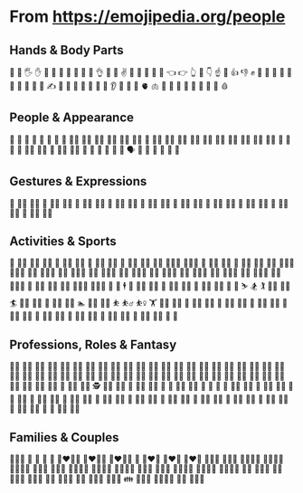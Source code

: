# From https://emojipedia.org/people

## Hands & Body Parts

👋 🤚 🖐️ ✋ 🖖 🫱 🫲 🫳 🫴 🫷 🫸 👌 🤌 🤏 ✌️ 🤞 🫰 🤟 🤘 🤙 👈 👉 👆 🖕 👇 ☝️ 🫵 👍 👎 ✊ 👊 🤛 🤜 👏 🙌 🫶 👐 🤲 🤝 🙏 ✍️ 💅 🤳 💪 🦾 🦿 🦵 🦶 👂 🦻 👃 🧠 🫀 🫁 🦷 🦴 👀 👅 👄 🫦 👣 🧬 🩸 

## People & Appearance

👶 🧒 👦 👧 🧑 👱 👨 🧔 🧔‍♂️ 🧔‍♀️ 👨‍🦰 👨‍🦱 👨‍🦳 👨‍🦲 👩 👩‍🦰 🧑‍🦰 👩‍🦱 🧑‍🦱 👩‍🦳 🧑‍🦳 👩‍🦲 🧑‍🦲 👱‍♀️ 👱‍♂️ 🧓 👴 👵 🧏 🧏‍♂️ 🧏‍♀️ 👳 👳‍♂️ 👳‍♀️ 👲 🧕 🤰 🫃 🫄 👼 🗣️ 👤 👥 🦰 🦱 🦲 🦳

## Gestures & Expressions

🙍 🙍‍♂️ 🙍‍♀️ 🙎 🙎‍♂️ 🙎‍♀️ 🙅 🙅‍♂️ 🙅‍♀️ 🙆 🙆‍♂️ 🙆‍♀️ 💁 💁‍♂️ 💁‍♀️ 🙋 🙋‍♂️ 🙋‍♀️ 🧏 🧏‍♂️ 🧏‍♀️ 🙇 🙇‍♂️ 🙇‍♀️ 🤦 🤦‍♂️ 🤦‍♀️ 🤷 🤷‍♂️ 🤷‍♀️

## Activities & Sports

🤱 👩‍🍼 👨‍🍼 🧑‍🍼 💆 💆‍♂️ 💆‍♀️ 💇 💇‍♂️ 💇‍♀️ 🚶 🚶‍♂️ 🚶‍♀️ 🚶‍➡️ 🚶‍♀️‍➡️ 🚶‍♂️‍➡️ 🧍 🧍‍♂️ 🧍‍♀️ 🧎 🧎‍♂️ 🧎‍♀️ 🧎‍➡️ 🧎‍♀️‍➡️ 🧎‍♂️‍➡️ 🧑‍🦯 🧑‍🦯‍➡️ 👨‍🦯 👨‍🦯‍➡️ 👩‍🦯 👩‍🦯‍➡️ 🧑‍🦼 🧑‍🦼‍➡️ 👨‍🦼 👨‍🦼‍➡️ 👩‍🦼 👩‍🦼‍➡️ 🧑‍🦽 🧑‍🦽‍➡️ 👨‍🦽 👨‍🦽‍➡️ 👩‍🦽 👩‍🦽‍➡️ 🏃 🏃‍♂️ 🏃‍♀️ 🏃‍➡️ 🏃‍♀️‍➡️ 🏃‍♂️‍➡️ 💃 🕺 🕴️ 👯 👯‍♂️ 👯‍♀️ 🧖 🧖‍♂️ 🧖‍♀️ 🧗 🧗‍♂️ 🧗‍♀️ 🤺 🏇 ⛷️ 🏂 🏌️ 🏌️‍♂️ 🏌️‍♀️ 🏄 🏄‍♂️ 🏄‍♀️ 🚣 🚣‍♂️ 🚣‍♀️ 🏊 🏊‍♂️ 🏊‍♀️ ⛹️ ⛹️‍♂️ ⛹️‍♀️ 🏋️ 🏋️‍♂️ 🏋️‍♀️ 🚴 🚴‍♂️ 🚴‍♀️ 🚵 🚵‍♂️ 🚵‍♀️ 🤸 🤸‍♂️ 🤸‍♀️ 🤼 🤼‍♂️ 🤼‍♀️ 🤽 🤽‍♂️ 🤽‍♀️ 🤾 🤾‍♂️ 🤾‍♀️ 🤹 🤹‍♂️ 🤹‍♀️ 🧘 🧘‍♂️ 🧘‍♀️ 🛀 🛌

## Professions, Roles & Fantasy

🧑‍⚕️ 👨‍⚕️ 👩‍⚕️ 🧑‍🎓 👨‍🎓 👩‍🎓 🧑‍🏫 👨‍🏫 👩‍🏫 🧑‍⚖️ 👨‍⚖️ 👩‍⚖️ 🧑‍🌾 👨‍🌾 👩‍🌾 🧑‍🍳 👨‍🍳 👩‍🍳 🧑‍🔧 👨‍🔧 👩‍🔧 🧑‍🏭 👨‍🏭 👩‍🏭 🧑‍💼 👨‍💼 👩‍💼 🧑‍🔬 👨‍🔬 👩‍🔬 🧑‍💻 👨‍💻 👩‍💻 🧑‍🎤 👨‍🎤 👩‍🎤 🧑‍🎨 👨‍🎨 👩‍🎨 🧑‍✈️ 👨‍✈️ 👩‍✈️ 🧑‍🚀 👨‍🚀 👩‍🚀 🧑‍🚒 👨‍🚒 👩‍🚒 👮 👮‍♂️ 👮‍♀️ 🕵️ 🕵️‍♂️ 🕵️‍♀️ 💂 💂‍♂️ 💂‍♀️ 🥷 👷 👷‍♂️ 👷‍♀️ 🫅 🤴 👸 🤵 🤵‍♂️ 🤵‍♀️ 👰 👰‍♂️ 👰‍♀️ 🎅 🤶 🧑‍🎄 🦸 🦸‍♂️ 🦸‍♀️ 🦹 🦹‍♂️ 🦹‍♀️ 🧙 🧙‍♂️ 🧙‍♀️ 🧚 🧚‍♂️ 🧚‍♀️ 🧛 🧛‍♂️ 🧛‍♀️ 🧜 🧜‍♂️ 🧜‍♀️ 🧝 🧝‍♂️ 🧝‍♀️ 🧞 🧞‍♂️ 🧞‍♀️ 🧟 🧟‍♂️ 🧟‍♀️ 🧌 👯 👯‍♂️ 👯‍♀️

## Families & Couples

🧑‍🤝‍🧑 👭 👫 👬 💏 👩‍❤️‍💋‍👨 👨‍❤️‍💋‍👨 👩‍❤️‍💋‍👩 💑 👩‍❤️‍👨 👨‍❤️‍👨 👩‍❤️‍👩 👨‍👩‍👦 👨‍👩‍👧 👨‍👩‍👧‍👦 👨‍👩‍👦‍👦 👨‍👩‍👧‍👧 👨‍👨‍👦 👨‍👨‍👧 👨‍👨‍👧‍👦 👨‍👨‍👦‍👦 👨‍👨‍👧‍👧 👩‍👩‍👦 👩‍👩‍👧 👩‍👩‍👧‍👦 👩‍👩‍👦‍👦 👩‍👩‍👧‍👧 👨‍👦 👨‍👦‍👦 👨‍👧 👨‍👧‍👦 👨‍👧‍👧 👩‍👦 👩‍👦‍👦 👩‍👧 👩‍👧‍👦 👩‍👧‍👧 👪 🧑‍🧑‍🧒 🧑‍🧑‍🧒‍🧒 🧑‍🧒 🧑‍🧒‍🧒
